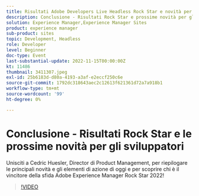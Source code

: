 ```yaml
---
title: Risultati Adobe Developers Live Headless Rock Star e novità per gli sviluppatori
description: Conclusione - Risultati Rock Star e prossime novità per gli sviluppatoriUnisciti a Cedric Huesler, Director of Product Management, per riepilogare le principali novità e gli elementi di azione di oggi e per scoprire chi è il vincitore della sfida Adobe Experience Manager Rock Star 2022!
solution: Experience Manager,Experience Manager Sites
product: experience manager
sub-product: sites
topic: Development, Headless
role: Developer
level: Beginner
doc-type: Event
last-substantial-update: 2022-11-15T00:00:00Z
kt: 11486
thumbnail: 3411307.jpeg
exl-id: 25b6183d-d80a-4193-a3af-e2eccf250c6e
source-git-commit: 1792dc318643aec2c12613f621361d72a7a918b1
workflow-type: tm+mt
source-wordcount: '99'
ht-degree: 0%

---
```


# Conclusione - Risultati Rock Star e le prossime novità per gli sviluppatori

Unisciti a Cedric Huesler, Director di Product Management, per riepilogare le principali novità e gli elementi di azione di oggi e per scoprire chi è il vincitore della sfida Adobe Experience Manager Rock Star 2022!

>[!VIDEO](https://video.tv.adobe.com/v/3411307/?quality=12&learn=on)
